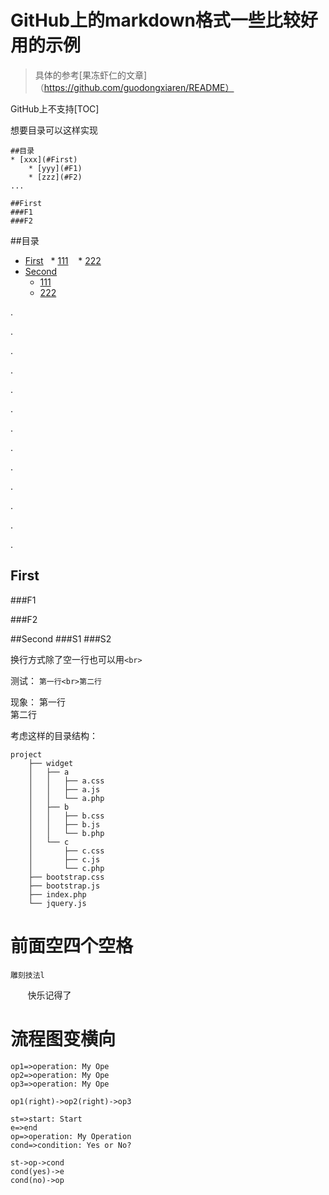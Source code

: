 # GitHub上的markdown格式一些比较好用的示例
> 具体的参考[果冻虾仁的文章]（https://github.com/guodongxiaren/README）

GitHub上不支持[TOC]

想要目录可以这样实现

```
##目录
* [xxx](#First)
    * [yyy](#F1)
    * [zzz](#F2)
...

##First
###F1
###F2
```
##目录
* [First](#First)
    * [111](#F1)
    * [222](#F2)
* [Second](#Second)
    * [111](#S1)
    * [222](#S2)

.

.

.

.

.

.

.

.

.

.

.

.

.



First
---
###F1

###F2

##Second
###S1
###S2

换行方式除了空一行也可以用`<br>`

测试：
`第一行<br>第二行`

现象：
第一行<br>第二行



考虑这样的目录结构：

    project
        ├── widget
        │   ├── a
        │   │   ├── a.css
        │   │   ├── a.js
        │   │   └── a.php
        │   ├── b
        │   │   ├── b.css
        │   │   ├── b.js
        │   │   └── b.php
        │   └── c
        │       ├── c.css
        │       ├── c.js
        │       └── c.php
        ├── bootstrap.css
        ├── bootstrap.js
        ├── index.php
        └── jquery.js

# 前面空四个空格
    雕刻技法l
        快乐记得了
        
# 流程图变横向

```flow
op1=>operation: My Ope
op2=>operation: My Ope
op3=>operation: My Ope

op1(right)->op2(right)->op3
```


```flow
st=>start: Start
e=>end
op=>operation: My Operation
cond=>condition: Yes or No?

st->op->cond
cond(yes)->e
cond(no)->op
```
